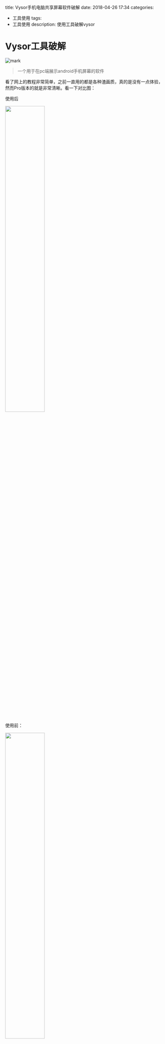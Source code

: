 title: Vysor手机电脑共享屏幕软件破解
date: 2018-04-26 17:34
categories: 
- 工具使用
tags:
- 工具使用
description: 使用工具破解vysor

#  Vysor工具破解



![mark](http://p7fpzn7qh.bkt.clouddn.com/goochzhao/180426/G0Cd30fK0e.png?imageslim)

> 一个用于在pc端展示android手机屏幕的软件

看了网上的教程非常简单，之前一直用的都是各种渣画质，真的是没有一点体验，然而Pro版本的就是非常清晰。看一下对比图：

使用后

<img src="http://p7fpzn7qh.bkt.clouddn.com/goochzhao/180426/65ka37Fb6c.png?imageslim"  style="width:50%;"/>

使用前：

<img src="http://p7fpzn7qh.bkt.clouddn.com/goochzhao/180426/BLmemgg6J4.png"  style="width:50%;"/>

简直不忍直视！！！！！

##  破解

### windows

> 如果是Chrome插件：

`C:\Users\Administrator\AppData\Local\Google\Chrome\User Data\Default\Extensions\vysor沙盒名称\1.7.7_0 /uglify.js` 

> 如果是安装的客户端

`C:\Users\HSEDU\AppData\Local\Vysor\app-1.8.3\resources\app\unpacked-crx\uglify.js` 自己找对应的目录文件



###  Mac

 `/Users/XXXX/Library/Application Support/Google/Chrome/Default/Extensions/gidgenkbbabolejbgbpnhbimgjbffefm/1.8.2_0`

`vysor沙盒名称=拓展程序->启用开发者模式 即可看到ID 就是文件名` 

在文件中搜索下列字符：

```javascript
function() {
        var e, t = !1, // 修改为 : var e = 1, t = 1,  
        o = !1,
        i = "Account Management";
        S.prototype.refresh = function(e, t) {
            console.log("interactive", t),
            this.refreshInternal(e, t).async()
        },
        S.prototype.refreshInternal = function * (r, s) {
            var c, a = function() {
                n(function() {
                    if (this.a()) {
                        var e, t = chrome.app.window.getAll().filter(function(e) {
                            return e && "purchase" == e.id
                        });
                        t && t.length,
                        e = t[0],
                        null != e && (e.close(), m("Vysor subscription is active. Thank you for your support!"))
                    }
                }.bind(this)),
                this.globalRefresh ? this.globalRefresh() : console.error("no global refresh?"),
                c || (c = !0, r && r(this.a()))
            }.bind(this),
```

只需要修改一处即可：

将 `var e, t = !1` 修改为 `  var e = 1, t = 1` 即可，保存重启，现在已经破解。

修改下列设置即可出现高清画面：

![mark](http://p7fpzn7qh.bkt.clouddn.com/goochzhao/180426/8K11h4bmJc.png?imageslim)

其中Video Decoder的设置自己调整，原因是我的设置成硬编码没有出画面，所以我又设置成软编码，自己选择。

